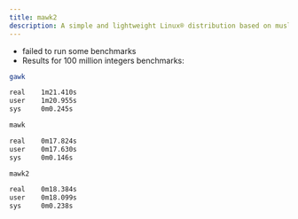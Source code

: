 ```yaml
---
title: mawk2
description: A simple and lightweight Linux® distribution based on musl libc and toybox
---
```


- failed to run some benchmarks
- Results for 100 million integers benchmarks:
```sh
gawk

real    1m21.410s
user    1m20.955s
sys     0m0.245s

mawk

real    0m17.824s
user    0m17.630s
sys     0m0.146s

mawk2

real    0m18.384s
user    0m18.099s
sys     0m0.238s
```
